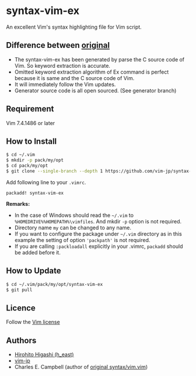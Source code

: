 syntax-vim-ex
=============

An excellent Vim's syntax highlighting file for Vim script.

## Difference between [original][original]

-   The syntax-vim-ex has been generated by parse the C source code of Vim.  So
    keyword extraction is accurate.
-   Omitted keyword extraction algorithm of Ex command is perfect because it is
    same and the C source code of Vim.
-   It will immediately follow the Vim updates.
-   Generator source code is all open sourced.  (See generator branch)

## Requirement

Vim 7.4.1486 or later

## How to Install

```sh
$ cd ~/.vim
$ mkdir -p pack/my/opt
$ cd pack/my/opt
$ git clone --single-branch --depth 1 https://github.com/vim-jp/syntax-vim-ex.git
```

Add following line to your `.vimrc`.

```vim
packadd! syntax-vim-ex
```

**Remarks:**

-   In the case of Windows should read the `~/.vim` to
    `%HOMEDRIVE%%HOMEPATH%\vimfiles`.  And mkdir `-p` option is not required.
-   Directory name `my` can be changed to any name.
-   If you want to configure the package under `~/.vim` directory as in this
    example the setting of option `'packpath'` is not required.
-   If you are calling `:packloadall` explicitly in your .vimrc, `packadd`
    should be added before it.

## How to Update

```sh
$ cd ~/.vim/pack/my/opt/syntax-vim-ex
$ git pull
```

## Licence

Follow the [Vim license][license]

## Authors

-   [Hirohito Higashi (h_east)](https://github.com/h-east)
-   [vim-jp](http://vim-jp.org/)
-   Charles E. Campbell (author of [original syntax/vim.vim][original])

[original]:https://github.com/vim/vim/blob/master/runtime/syntax/vim.vim
[license]:https://github.com/vim/vim/blob/master/README.md#copying
